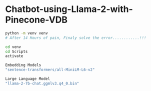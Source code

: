 # Chatbot-using-Llama-2-with-Pinecone-VDB

```bash
python -m venv venv
# After 14 Hours of pain, Finaly solve the error............!!!
```

```bash
cd venv
cd Scripts
activate
```
```bash
Embedding Models
"sentence-transformers/all-MiniLM-L6-v2"
```

```bash
Large Language Model
"llama-2-7b-chat.ggmlv3.q4_0.bin"
```